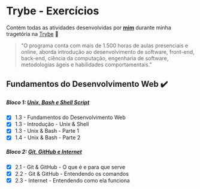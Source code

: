 # Trybe - Exercícios

Contém todas as atividades desenvolvidas por __[mim](https://www.linkedin.com/in/helio-morais-b818641b3/)__ durante minha tragetória na [Trybe](https://www.betrybe.com/) :rocket:

>"O programa conta com mais de 1.500 horas de aulas presenciais e online, aborda introdução ao desenvolvimento de software, front-end, back-end, ciência da computação, engenharia de software, metodologias ágeis e habilidades comportamentais."

## Fundamentos do Desenvolvimento Web :heavy_check_mark:

##### Bloco 1: [Unix, Bash e Shell Script](https://github.com/HelioMorais/trybe-exercicios/tree/main/secao-01-unix-shell-e-git)
- [x] 1.3 - Fundamentos do Desenvolvimento Web
- [x] 1.3 - Introdução - Unix & Shell
- [x] 1.3 - Unix & Bash - Parte 1
- [x] 1.4 - Unix & Bash - Parte 2

##### Bloco 2: [Git, GitHub e Internet](https://github.com/HelioMorais/trybe-exercicios/tree/main/secao-02-introducao-a-html-e-css)
- [x] 2.1 - Git & GitHub  - O que é e para que serve
- [x] 2.2 - Git & GitHub - Entendendo os comandos
- [x] 2.3 - Internet - Entendendo como ela funciona
